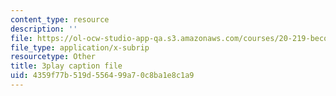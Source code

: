 ```yaml
---
content_type: resource
description: ''
file: https://ol-ocw-studio-app-qa.s3.amazonaws.com/courses/20-219-becoming-the-next-bill-nye-writing-and-hosting-the-educational-show-january-iap-2015/4359f77b519d556499a70c8ba1e8c1a9_02NyrrxEGqM.vtt
file_type: application/x-subrip
resourcetype: Other
title: 3play caption file
uid: 4359f77b-519d-5564-99a7-0c8ba1e8c1a9
---
```

